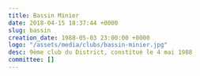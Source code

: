 ```yaml
---
title: Bassin Minier
date: 2018-04-15 18:37:44 +0000
slug: bassin
creation_date: 1988-05-03 23:00:00 +0000
logo: "/assets/media/clubs/bassin-minier.jpg"
desc: 9ème club du District, constitué le 4 mai 1988
committee: []
---
```

